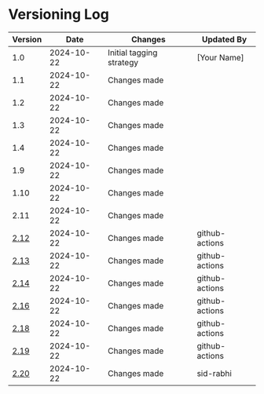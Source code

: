 # Versioning Log

| Version | Date       | Changes                  | Updated By   |
|---------|------------|--------------------------|--------------|
| 1.0     | 2024-10-22 | Initial tagging strategy  | [Your Name]  |
| 1.1 | 2024-10-22 | Changes made |  |
| 1.2 | 2024-10-22 | Changes made |  |
| 1.3 | 2024-10-22 | Changes made |  |
| 1.4 | 2024-10-22 | Changes made |  |
| 1.9 | 2024-10-22 | Changes made |  |
| 1.10 | 2024-10-22 | Changes made |  |
| 2.11 | 2024-10-22 | Changes made |  |
| [2.12](https://github.com/sid-rabhi/mini-projet-serverless/blob/4d98ee4e5fde94614ec6521a0e0abb0aa6353f0e/tag.md) | 2024-10-22 | Changes made | github-actions |
| [2.13](https://github.com/sid-rabhi/mini-projet-serverless/blob/1160a1b7c94ac3a4fba03e7e9498004217345259/tag.md) | 2024-10-22 | Changes made | github-actions |
| [2.14](https://github.com/sid-rabhi/mini-projet-serverless/blame/7ca4a60238cec8b108465a28fb516d95d6961e86/tag.md) | 2024-10-22 | Changes made | github-actions |
| [2.16](https://github.com/sid-rabhi/mini-projet-serverless/raw/main/tag_2.16.pdf) | 2024-10-22 | Changes made | github-actions |
| [2.18](https://github.com/sid-rabhi/mini-projet-serverless/raw/main/.tag/tag_2.18.pdf) | 2024-10-22 | Changes made | github-actions |
| [2.19](https://github.com/sid-rabhi/mini-projet-serverless/raw/main/.tag/tag_2.19.pdf) | 2024-10-22 | Changes made | github-actions |
| [2.20](https://github.com/sid-rabhi/mini-projet-serverless/blob/8d5f98470c6fa07c7bdcede6e82e86fae6c36494/tag.md) | 2024-10-22 | Changes made | sid-rabhi |
